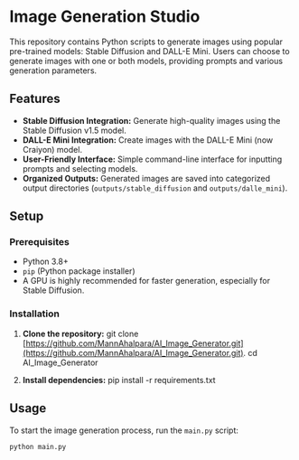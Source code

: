 # Image Generation Studio

This repository contains Python scripts to generate images using popular pre-trained models: Stable Diffusion and DALL-E Mini. Users can choose to generate images with one or both models, providing prompts and various generation parameters.

## Features

* **Stable Diffusion Integration:** Generate high-quality images using the Stable Diffusion v1.5 model.
* **DALL-E Mini Integration:** Create images with the DALL-E Mini (now Craiyon) model.
* **User-Friendly Interface:** Simple command-line interface for inputting prompts and selecting models.
* **Organized Outputs:** Generated images are saved into categorized output directories (`outputs/stable_diffusion` and `outputs/dalle_mini`).

## Setup

### Prerequisites

* Python 3.8+
* `pip` (Python package installer)
* A GPU is highly recommended for faster generation, especially for Stable Diffusion.

### Installation

1.  **Clone the repository:**
    git clone [https://github.com/MannAhalpara/AI_Image_Generator.git](https://github.com/MannAhalpara/AI_Image_Generator.git).
    cd AI_Image_Generator

3.  **Install dependencies:**
    pip install -r requirements.txt

## Usage

To start the image generation process, run the `main.py` script:

```bash
python main.py
